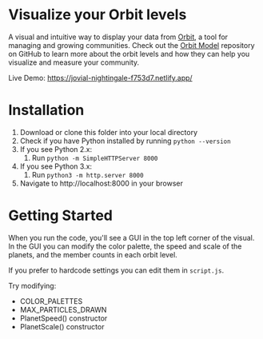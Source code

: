 # Visualize your Orbit levels

A visual and intuitive way to display your data from [Orbit](https://orbit.love/), a tool for managing and growing communities. Check out the [Orbit Model](https://github.com/orbit-love/orbit-model) repository on GitHub to learn more about the orbit levels and how they can help you visualize and measure your community.

Live Demo: https://jovial-nightingale-f753d7.netlify.app/

# Installation

1. Download or clone this folder into your local directory
2. Check if you have Python installed by running `python --version`
3. If you see Python 2.x:
   1. Run `python -m SimpleHTTPServer 8000`
4. If you see Python 3.x:
   1. Run `python3 -m http.server 8000`
5. Navigate to http://localhost:8000 in your browser

# Getting Started

When you run the code, you'll see a GUI in the top left corner of the visual. In the GUI you can modify the color palette, the speed and scale of the planets, and the member counts in each orbit level.

If you prefer to hardcode settings you can edit them in `script.js`.

Try modifying:
- COLOR_PALETTES
- MAX_PARTICLES_DRAWN
- PlanetSpeed() constructor
- PlanetScale() constructor
